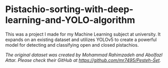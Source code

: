 # Pistachio-sorting-with-deep-learning-and-YOLO-algorithm
This was a project I made for my Machine Learning subject at university. It expands on an existing dataset and utilizes YOLOv5 to create a powerful model for detecting and classifying open and closed pistachios.

*The original dataset was created by Mohammad Rahimzadeh and Abolfazl Attar. Please check their GitHub at https://github.com/mr7495/Pesteh-Set.*
